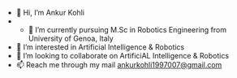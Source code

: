 - 👋 Hi, I’m Ankur Kohli
- - 🌱 I’m currently pursuing M.Sc in Robotics Engineering from University of Genoa, Italy
- 👀 I’m interested in Artificial Intelligence & Robotics
- 💞️ I’m looking to collaborate on ArtificiAL Intelligence & Robotics
- 📫 Reach me through my mail ankurkohli1997007@gmail.com

<!---
ankurkohli007/ankurkohli007 is a ✨ special ✨ repository because its `README.md` (this file) appears on your GitHub profile.
You can click the Preview link to take a look at your changes.
--->

